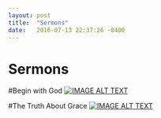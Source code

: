 ```yaml
---
layout: post
title:  "Sermons"
date:   2016-07-13 22:37:26 -0400
---
```


# Sermons 
#Begin with God
[![IMAGE ALT TEXT](http://img.youtube.com/vi/Jw-Y_ceGpKU/0.jpg)](http://www.youtube.com/watch?v=Jw-Y_ceGpKU "Begin with God")

#The Truth About Grace
[![IMAGE ALT TEXT](http://img.youtube.com/vi/DeQCVMJYDpQ/0.jpg)](http://www.youtube.com/watch?v=DeQCVMJYDpQ "The Truth About Grace")
